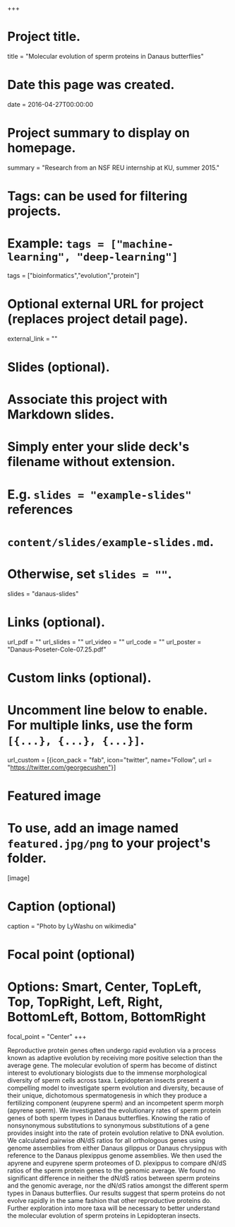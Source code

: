 +++
# Project title.
title = "Molecular evolution of sperm proteins in Danaus butterflies"

# Date this page was created.
date = 2016-04-27T00:00:00

# Project summary to display on homepage.
summary = "Research from an NSF REU internship at KU, summer 2015."

# Tags: can be used for filtering projects.
# Example: `tags = ["machine-learning", "deep-learning"]`
tags = ["bioinformatics","evolution","protein"]

# Optional external URL for project (replaces project detail page).
external_link = ""

# Slides (optional).
#   Associate this project with Markdown slides.
#   Simply enter your slide deck's filename without extension.
#   E.g. `slides = "example-slides"` references 
#   `content/slides/example-slides.md`.
#   Otherwise, set `slides = ""`.
slides = "danaus-slides"

# Links (optional).
url_pdf = ""
url_slides = ""
url_video = ""
url_code = ""
url_poster = "Danaus-Poseter-Cole-07.25.pdf"

# Custom links (optional).
#   Uncomment line below to enable. For multiple links, use the form `[{...}, {...}, {...}]`.
url_custom = [{icon_pack = "fab", icon="twitter", name="Follow", url = "https://twitter.com/georgecushen"}]

# Featured image
# To use, add an image named `featured.jpg/png` to your project's folder. 
[image]
  # Caption (optional)
  caption = "Photo by LyWashu on wikimedia"
  
  # Focal point (optional)
  # Options: Smart, Center, TopLeft, Top, TopRight, Left, Right, BottomLeft, Bottom, BottomRight
  focal_point = "Center"
+++

Reproductive protein genes often undergo rapid evolution via a process known as adaptive evolution by receiving more positive selection than the average gene. The molecular evolution of sperm has become of distinct interest to evolutionary biologists due to the immense morphological diversity of sperm cells across taxa. Lepidopteran insects present a compelling model to investigate sperm evolution and diversity, because of their unique, dichotomous spermatogenesis in which they produce a fertilizing component (eupyrene sperm) and an incompetent sperm morph (apyrene sperm). We investigated the evolutionary rates of sperm protein genes of both sperm types in Danaus butterflies.  Knowing the ratio of nonsynonymous substitutions to synonymous substitutions of a gene provides insight into the rate of protein evolution relative to DNA evolution. We calculated pairwise dN/dS  ratios for all orthologous genes using genome assemblies from either Danaus gilippus or Danaus chrysippus  with reference to the Danaus plexippus genome assemblies.  We then used the apyrene and eupyrene sperm proteomes of D. plexippus to compare dN/dS  ratios of the sperm protein genes to the genomic average. We found no significant difference in neither the dN/dS  ratios  between  sperm proteins and the genomic average, nor the dN/dS  ratios  amongst the different sperm types in Danaus butterflies. Our results suggest that sperm proteins do not evolve rapidly in the same fashion that other reproductive proteins do. Further exploration into more taxa will be necessary to better understand the molecular evolution of sperm proteins in Lepidopteran insects.